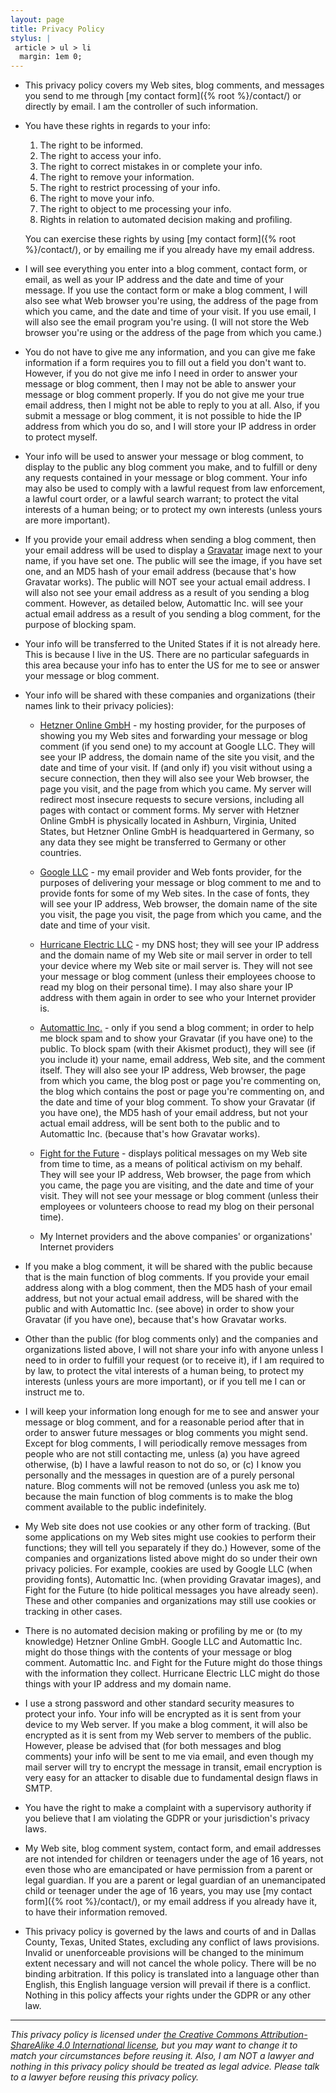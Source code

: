 ```yaml
---
layout: page
title: Privacy Policy
stylus: |
 article > ul > li
  margin: 1em 0;
---
```


* This privacy policy covers my Web sites, blog comments, and messages you
  send to me through [my contact form]({% root %}/contact/) or directly by
  email.  I am the controller of such information.

* You have these rights in regards to your info:
    
    1.  The right to be informed.
    2.  The right to access your info.
    3.  The right to correct mistakes in or complete your info.
    4.  The right to remove your information.
    5.  The right to restrict processing of your info.
    6.  The right to move your info.
    7.  The right to object to me processing your info.
    8.  Rights in relation to automated decision making and profiling.
    
    You can exercise these rights by using [my contact
    form]({% root %}/contact/), or by emailing me if you already have
    my email address.

* I will see everything you enter into a blog comment, contact form, or email,
  as well as your IP address and the date and time of your message.  If you use
  the contact form or make a blog comment, I will also see what Web browser
  you're using, the address of the page from which you came, and the date and
  time of your visit.  If you use email, I will also see the email program you're
  using.  (I will not store the Web browser you're using or the address of the
  page from which you came.)

* You do not have to give me any information, and you can give me fake
  information if a form requires you to fill out a field you don't want to. 
  However, if you do not give me info I need in order to answer your message
  or blog comment, then I may not be able to answer your message or blog
  comment properly.  If you do not give me your true email address, then I
  might not be able to reply to you at all.  Also, if you submit a message or
  blog comment, it is not possible to hide the IP address from which you do
  so, and I will store your IP address in order to protect myself.

* Your info will be used to answer your message or blog comment, to display
  to the public any blog comment you make, and to fulfill or deny any
  requests contained in your message or blog comment. Your info may also be
  used to comply with a lawful request from law enforcement, a lawful court
  order, or a lawful search warrant; to protect the vital interests of a human
  being; or to protect my own interests (unless yours are more important).

* If you provide your email address when sending a blog comment, then your
  email address will be used to display a [Gravatar](https://gravatar.com/)
  image next to your name, if you have set one.  The public will see the
  image, if you have set one, and an MD5 hash of your email address (because
  that's how Gravatar works).  The public will NOT see your actual email
  address.  I will also not see your email address as a result of you sending
  a blog comment.  However, as detailed below, Automattic Inc. will see your
  actual email address as a result of you sending a blog comment, for the
  purpose of blocking spam.

* Your info will be transferred to the United States if it is not already
  here.  This is because I live in the US.  There are no particular
  safeguards in this area because your info has to enter the US for me to see
  or answer your message or blog comment.

* Your info will be shared with these companies and organizations (their names
  link to their privacy policies):

    * [Hetzner Online GmbH](https://www.hetzner.com/legal/privacy-policy)
      \- my hosting provider, for the purposes of showing you my Web sites
         and forwarding your message or blog comment (if you send one) to
         my account at Google LLC.  They will see your IP address, the domain
         name of the site you visit, and the date and time of your visit.  If
         (and only if) you visit without using a secure connection, then they
         will also see your Web browser, the page you visit, and the page from
         which you came.  My server will redirect most insecure requests to
         secure versions, including all pages with contact or comment forms.
         My server with Hetzner Online GmbH is physically located in Ashburn,
         Virginia, United States, but Hetzner Online GmbH is headquartered
         in Germany, so any data they see might be transferred to Germany
         or other countries.
    
    * [Google LLC](https://policies.google.com/privacy)
      \- my email provider and Web fonts provider, for the purposes of
         delivering your message or blog comment to me and to provide
         fonts for some of my Web sites.  In the case of fonts, they
         will see your IP address, Web browser, the domain name of
         the site you visit, the page you visit, the page from which
         you came, and the date and time of your visit.
    
    * [Hurricane Electric LLC](https://he.net/privacy.html)
      \- my DNS host; they will see your IP address and the domain name
         of my Web site or mail server in order to tell your device where
         my Web site or mail server is.  They will not see your message
         or blog comment (unless their employees choose to read my blog
         on their personal time).  I may also share your IP address with
         them again in order to see who your Internet provider is.
    
    * [Automattic Inc.](https://automattic.com/privacy/)
      \- only if you send a blog comment; in order to help me block spam
         and to show your Gravatar (if you have one) to the public.  To
         block spam (with their Akismet product), they will see (if you
         include it) your name, email address, Web site, and the comment
         itself.  They will also see your IP address, Web browser, the
         page from which you came, the blog post or page you're commenting
         on, the blog which contains the post or page you're commenting on,
         and the date and time of your blog comment.  To show your Gravatar
         (if you have one), the MD5 hash of your email address, but not
         your actual email address, will be sent both to the public and
         to Automattic Inc. (because that's how Gravatar works).
    
    * [Fight for the Future](https://www.fightforthefuture.org/privacy)
      \- displays political messages on my Web site from time to time,
         as a means of political activism on my behalf.  They will see
         your IP address, Web browser, the page from which you came, the
         page you are visiting, and the date and time of your visit.  They
         will not see your message or blog comment (unless their employees
         or volunteers choose to read my blog on their personal time).
    
    * My Internet providers and the above companies' or organizations'
      Internet providers

* If you make a blog comment, it will be shared with the public because
  that is the main function of blog comments.  If you provide your email
  address along with a blog comment, then the MD5 hash of your email
  address, but not your actual email address, will be shared with the public
  and with Automattic Inc. (see above) in order to show your Gravatar (if you
  have one), because that's how Gravatar works.

* Other than the public (for blog comments only) and the companies and
  organizations listed above, I will not share your info with anyone unless
  I need to in order to fulfill your request (or to receive it), if I am
  required to by law, to protect the vital interests of a human being, to
  protect my interests (unless yours are more important), or if you tell me I
  can or instruct me to.

* I will keep your information long enough for me to see and answer your
  message or blog comment, and for a reasonable period after that in order to
  answer future messages or blog comments you might send.  Except for blog
  comments, I will periodically remove messages from people who are not still
  contacting me, unless (a) you have agreed otherwise, (b) I have a lawful reason
  to not do so, or (c) I know you personally and the messages in question are of
  a purely personal nature.  Blog comments will not be removed (unless you ask me
  to) because the main function of blog comments is to make the blog comment
  available to the public indefinitely.

* My Web site does not use cookies or any other form of tracking.  (But some
  applications on my Web sites might use cookies to perform their functions;
  they will tell you separately if they do.)  However, some of the companies
  and organizations listed above might do so under their own privacy policies.
  For example, cookies are used by Google LLC (when providing fonts),
  Automattic Inc. (when providing Gravatar images), and Fight for the Future
  (to hide political messages you have already seen).  These and other
  companies and organizations may still use cookies or tracking in other
  cases.

* There is no automated decision making or profiling by me or (to my knowledge)
  Hetzner Online GmbH.  Google LLC and Automattic Inc. might do those things
  with the contents of your message or blog comment.  Automattic Inc. and Fight
  for the Future might do those things with the information they collect.
  Hurricane Electric LLC might do those things with your IP address and my
  domain name.

* I use a strong password and other standard security measures to protect
  your info.  Your info will be encrypted as it is sent from your device to
  my Web server.  If you make a blog comment, it will also be encrypted as it
  is sent from my Web server to members of the public.  However, please be
  advised that (for both messages and blog comments) your info will be sent to
  me via email, and even though my mail server will try to encrypt the message
  in transit, email encryption is very easy for an attacker to disable due to
  fundamental design flaws in SMTP.

* You have the right to make a complaint with a supervisory authority if you
  believe that I am violating the GDPR or your jurisdiction's privacy laws.

* My Web site, blog comment system, contact form, and email addresses are not
  intended for children or teenagers under the age of 16 years, not even those
  who are emancipated or have permission from a parent or legal guardian. If you
  are a parent or legal guardian of an unemancipated child or teenager under the
  age of 16 years, you may use [my contact form]({% root %}/contact/), or my
  email address if you already have it, to have their information removed.

* This privacy policy is governed by the laws and courts of and in Dallas
  County, Texas, United States, excluding any conflict of laws provisions. 
  Invalid or unenforceable provisions will be changed to the minimum extent
  necessary and will not cancel the whole policy.  There will be no binding
  arbitration.  If this policy is translated into a language other than English,
  this English language version will prevail if there is a conflict.  Nothing in
  this policy affects your rights under the GDPR or any other law.

* * * *

*This privacy policy is licensed under [the Creative Commons
 Attribution-ShareAlike 4.0 International
 license](https://creativecommons.org/licenses/by-sa/4.0/), but you may
 want to change it to match your circumstances before reusing it.  Also,
 I am NOT a lawyer and nothing in this privacy policy should be treated
 as legal advice.  Please talk to a lawyer before reusing this privacy
 policy.*
